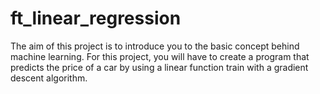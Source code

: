 # ft_linear_regression
The aim of this project is to introduce you to the basic concept behind machine learning. For this project, you will have to create a program that predicts the price of a car by using a linear function train with a gradient descent algorithm.
